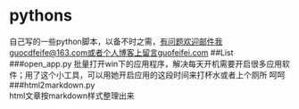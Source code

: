 # pythons
自己写的一些python脚本，以备不时之需，有问题欢迎邮件我guocdfeife@163.com或者个人博客上留言guofeifei.com
##List
###open_app.py
批量打开win下的应用程序，解决每天开机需要开启很多应用软件；用了这个小工具，可以用她开启应用的这段时间来打杯水或者上个厕所 呵呵
###html2markdown.py  
html文章按markdown样式整理出来
